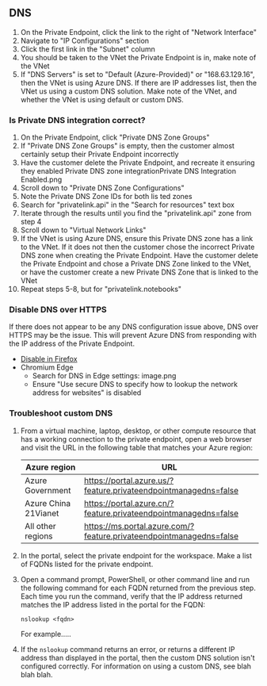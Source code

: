 
## DNS

1. On the Private Endpoint, click the link to the right of "Network Interface"
1. Navigate to "IP Configurations" section
1. Click the first link in the "Subnet" column
1. You should be taken to the VNet the Private Endpoint is in, make note of the VNet
1. If "DNS Servers" is set to "Default (Azure-Provided)" or "168.63.129.16", then the VNet is using Azure DNS. If there are IP addresses list, then the VNet us using a custom DNS solution. Make note of the VNet, and whether the VNet is using default or custom DNS.

### Is Private DNS integration correct?

1. On the Private Endpoint, click "Private DNS Zone Groups"
1. If "Private DNS Zone Groups" is empty, then the customer almost certainly setup their Private Endpoint incorrectly
1. Have the customer delete the Private Endpoint, and recreate it ensuring they enabled Private DNS zone integrationPrivate DNS Integration Enabled.png
1. Scroll down to "Private DNS Zone Configurations"
1. Note the Private DNS Zone IDs for both lis ted zones
1. Search for "privatelink.api" in the "Search for resources" text box
1. Iterate through the results until you find the "privatelink.api" zone from step 4
1. Scroll down to "Virtual Network Links"
1. If the VNet is using Azure DNS, ensure this Private DNS zone has a link to the VNet. If it does not then the customer chose the incorrect Private DNS zone when creating the Private Endpoint. Have the customer delete the Private Endpoint and chose a Private DNS Zone linked to the VNet, or have the customer create a new Private DNS Zone that is linked to the VNet
1. Repeat steps 5-8, but for "privatelink.notebooks"

### Disable DNS over HTTPS

If there does not appear to be any DNS configuration issue above, DNS over HTTPS may be the issue. This will prevent Azure DNS from responding with the IP address of the Private Endpoint.

* [Disable in Firefox](https://support.mozilla.org/en-US/kb/firefox-dns-over-https)
* Chromium Edge
    * Search for DNS in Edge settings: image.png
    * Ensure "Use secure DNS to specify how to lookup the network address for websites" is disabled

### Troubleshoot custom DNS

1. From a virtual machine, laptop, desktop, or other compute resource that has a working connection to the private endpoint, open a web browser and visit the URL in the following table that matches your Azure region:

    | Azure region | URL |
    | ----- | ----- |
    | Azure Government | https://portal.azure.us/?feature.privateendpointmanagedns=false |
    | Azure China 21Vianet | https://portal.azure.cn/?feature.privateendpointmanagedns=false |
    | All other regions | https://ms.portal.azure.com/?feature.privateendpointmanagedns=false |

1. In the portal, select the private endpoint for the workspace. Make a list of FQDNs listed for the private endpoint.
1. Open a command prompt, PowerShell, or other command line and run the following command for each FQDN returned from the previous step. Each time you run the command, verify that the IP address returned matches the IP address listed in the portal for the FQDN: 

    `nslookup <fqdn>`

    For example.....

1. If the `nslookup` command returns an error, or returns a different IP address than displayed in the portal, then the custom DNS solution isn't configured correctly. For information on using a custom DNS, see blah blah blah.

